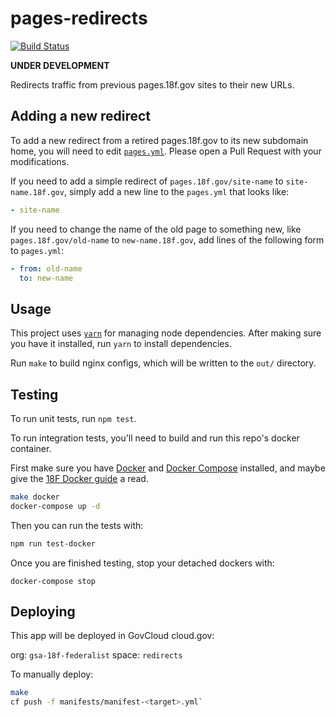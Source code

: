 # pages-redirects

[![Build Status](https://travis-ci.org/18F/pages-redirects.svg?branch=master)](https://travis-ci.org/18F/pages-redirects)

**UNDER DEVELOPMENT**

Redirects traffic from previous pages.18f.gov sites to their new URLs.

## Adding a new redirect

To add a new redirect from a retired pages.18f.gov to its new subdomain home,
you will need to edit [`pages.yml`](/pages.yml). Please open a Pull Request with
your modifications.

If you need to add a simple redirect of `pages.18f.gov/site-name` to `site-name.18f.gov`,
simply add a new line to the `pages.yml` that looks like:

```yml
- site-name
```

If you need to change the name of the old page to something new, like `pages.18f.gov/old-name` to `new-name.18f.gov`,
add lines of the following form to `pages.yml`:


```yml
- from: old-name
  to: new-name
```

## Usage

This project uses [`yarn`](https://yarnpkg.com/) for managing node dependencies.
After making sure you have it installed, run `yarn` to install dependencies.

Run `make` to build nginx configs, which will be written to the `out/` directory.

## Testing

To run unit tests, run `npm test`.

To run integration tests, you'll need to build and run this repo's docker container.

First make sure you have [Docker][] and [Docker Compose][] installed, and maybe
give the [18F Docker guide][] a read.

```sh
make docker
docker-compose up -d
```

Then you can run the tests with:

```sh
npm run test-docker
```

Once you are finished testing, stop your detached dockers with:

```
docker-compose stop
```

## Deploying

This app will be deployed in GovCloud cloud.gov:

org: `gsa-18f-federalist`
space: `redirects`


To manually deploy:

```sh
make
cf push -f manifests/manifest-<target>.yml`
```

[18F Docker guide]: https://pages.18f.gov/dev-environment-standardization/virtualization/docker/
[Docker]: https://www.docker.com/
[Docker Compose]: https://docs.docker.com/compose/
